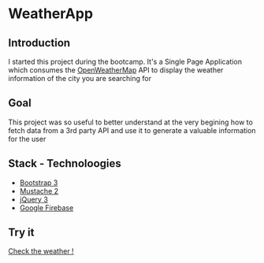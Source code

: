 # WeatherApp

## Introduction
I started this project during the bootcamp.
It's a Single Page Application which consumes the [OpenWeatherMap](https://openweathermap.org/) API to display the weather information
of the city you are searching for

## Goal
This project was so useful to better understand at the very begining how to fetch data 
from a 3rd party API and use it to generate a valuable information for the user

## Stack - Technoloogies
* [Bootstrap 3](https://getbootstrap.com/docs/3.3/)
* [Mustache 2](https://github.com/mustache/mustache.github.com)
* [jQuery 3](https://jquery.com/)
* [Google Firebase](https://firebase.google.com/)

## Try it
[Check the weather !](https://currentweather-app.firebaseapp.com/)
